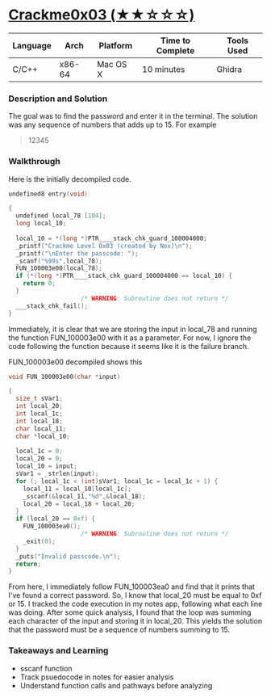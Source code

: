 # [Crackme0x03 (★★☆☆☆)](https://crackmes.one/crackme/653d88460f4238b24302b0e4)



| Language | Arch   | Platform | Time to Complete  | Tools Used |
| -------- | ------ | -------- | ----------------- | ---------- |
| C/C++    | x86-64 | Mac OS X | 10 minutes | Ghidra     |


### Description and Solution

The goal was to find the password and enter it in the terminal. The solution was any sequence of numbers that adds up to 15. For example

> 12345

### Walkthrough

Here is the initially decompiled code.

```c
undefined8 entry(void)

{
  undefined local_78 [104];
  long local_10;
  
  local_10 = *(long *)PTR____stack_chk_guard_100004000;
  _printf("Crackme Level 0x03 (created by Nox)\n");
  _printf("\nEnter the passcode: ");
  _scanf("%99s",local_78);
  FUN_100003e00(local_78);
  if (*(long *)PTR____stack_chk_guard_100004000 == local_10) {
    return 0;
  }
                    /* WARNING: Subroutine does not return */
  ___stack_chk_fail();
}
```

Immediately, it is clear that we are storing the input in local_78 and running the function FUN_100003e00 with it as a parameter. For now, I ignore the code following the 
function because it seems like it is the failure branch.


FUN_100003e00 decompiled shows this

```c
void FUN_100003e00(char *input)

{
  size_t sVar1;
  int local_20;
  int local_1c;
  int local_18;
  char local_11;
  char *local_10;
  
  local_1c = 0;
  local_20 = 0;
  local_10 = input;
  sVar1 = _strlen(input);
  for (; local_1c < (int)sVar1; local_1c = local_1c + 1) {
    local_11 = local_10[local_1c];
    _sscanf(&local_11,"%d",&local_18);
    local_20 = local_18 + local_20;
  }
  if (local_20 == 0xf) {
    FUN_100003ea0();
                    /* WARNING: Subroutine does not return */
    _exit(0);
  }
  _puts("Invalid passcode.\n");
  return;
}
```

From here, I immediately follow FUN_100003ea0 and find that it prints that I've found a correct password. So, I know that local_20 must be equal to 0xf or 15. I 
tracked the code execution in my notes app, following what each line was doing. After some quick analysis, I found that the loop was summing each character of the input and 
storing it in local_20. This yields the solution that the password must be a sequence of numbers summing to 15.


### Takeaways and Learning

- sscanf function
- Track psuedocode in notes for easier analysis
- Understand function calls and pathways before analyzing

